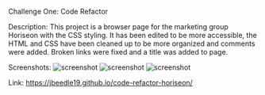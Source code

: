 Challenge One: Code Refactor

Description:
This project is a browser page for the marketing group Horiseon with the CSS styling. It has been edited to be more accessible, the HTML and CSS have been cleaned up to be more organized and comments were added. Broken links were fixed and a title was added to page. 

Screenshots:
![screenshot](screenshot-one.png)
![screenshot](screenshot-two.png)
![screenshot](screenshot-three.png)

Link:
https://jbeedle19.github.io/code-refactor-horiseon/
